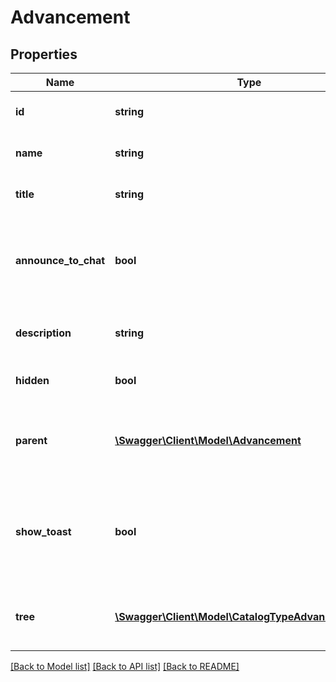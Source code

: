 # Advancement

## Properties
Name | Type | Description | Notes
------------ | ------------- | ------------- | -------------
**id** | **string** | The unique id of the advancement | 
**name** | **string** | The name of the advancement | 
**title** | **string** | The title of the advancement | 
**announce_to_chat** | **bool** | True if the achieving of this advancement is announced in chat, false otherwise | [optional] 
**description** | **string** | The description of the advancement | [optional] 
**hidden** | **bool** | True if this is a hidden advancement | [optional] 
**parent** | [**\Swagger\Client\Model\Advancement**](Advancement.md) | The parent advancement, which must be unlocked prior to this advancement | [optional] 
**show_toast** | **bool** | True if achieving this advancement shows the player a toast message, false otherwise | [optional] 
**tree** | [**\Swagger\Client\Model\CatalogTypeAdvancementTree**](CatalogTypeAdvancementTree.md) | The advancement tree that this advancement belongs to | [optional] 

[[Back to Model list]](../README.md#documentation-for-models) [[Back to API list]](../README.md#documentation-for-api-endpoints) [[Back to README]](../README.md)


